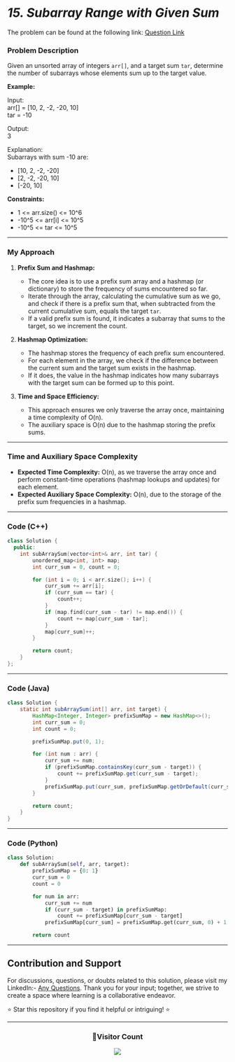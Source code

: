 # _15. Subarray Range with Given Sum_

The problem can be found at the following link: [Question Link](https://www.geeksforgeeks.org/problems/subarray-range-with-given-sum0128/1)

### **Problem Description**

Given an unsorted array of integers `arr[]`, and a target sum `tar`, determine the number of subarrays whose elements sum up to the target value.

**Example:**

Input:  
arr[] = [10, 2, -2, -20, 10]  
tar = -10

Output:  
3

Explanation:  
Subarrays with sum -10 are:

- [10, 2, -2, -20]
- [2, -2, -20, 10]
- [-20, 10]

**Constraints:**

- 1 <= arr.size() <= 10^6
- -10^5 <= arr[i] <= 10^5
- -10^5 <= tar <= 10^5

---

### **My Approach**

1. **Prefix Sum and Hashmap:**

   - The core idea is to use a prefix sum array and a hashmap (or dictionary) to store the frequency of sums encountered so far.
   - Iterate through the array, calculating the cumulative sum as we go, and check if there is a prefix sum that, when subtracted from the current cumulative sum, equals the target `tar`.
   - If a valid prefix sum is found, it indicates a subarray that sums to the target, so we increment the count.

2. **Hashmap Optimization:**

   - The hashmap stores the frequency of each prefix sum encountered.
   - For each element in the array, we check if the difference between the current sum and the target sum exists in the hashmap.
   - If it does, the value in the hashmap indicates how many subarrays with the target sum can be formed up to this point.

3. **Time and Space Efficiency:**
   - This approach ensures we only traverse the array once, maintaining a time complexity of O(n).
   - The auxiliary space is O(n) due to the hashmap storing the prefix sums.

---

### **Time and Auxiliary Space Complexity**

- **Expected Time Complexity:** O(n), as we traverse the array once and perform constant-time operations (hashmap lookups and updates) for each element.
- **Expected Auxiliary Space Complexity:** O(n), due to the storage of the prefix sum frequencies in a hashmap.

---

### **Code (C++)**

```cpp
class Solution {
  public:
    int subArraySum(vector<int>& arr, int tar) {
        unordered_map<int, int> map;
        int curr_sum = 0, count = 0;

        for (int i = 0; i < arr.size(); i++) {
            curr_sum += arr[i];
            if (curr_sum == tar) {
                count++;
            }
            if (map.find(curr_sum - tar) != map.end()) {
                count += map[curr_sum - tar];
            }
            map[curr_sum]++;
        }

        return count;
    }
};
```

---

### **Code (Java)**

```java
class Solution {
    static int subArraySum(int[] arr, int target) {
        HashMap<Integer, Integer> prefixSumMap = new HashMap<>();
        int curr_sum = 0;
        int count = 0;

        prefixSumMap.put(0, 1);

        for (int num : arr) {
            curr_sum += num;
            if (prefixSumMap.containsKey(curr_sum - target)) {
                count += prefixSumMap.get(curr_sum - target);
            }
            prefixSumMap.put(curr_sum, prefixSumMap.getOrDefault(curr_sum, 0) + 1);
        }

        return count;
    }
}
```

---

### **Code (Python)**

```python
class Solution:
    def subArraySum(self, arr, target):
        prefixSumMap = {0: 1}
        curr_sum = 0
        count = 0

        for num in arr:
            curr_sum += num
            if (curr_sum - target) in prefixSumMap:
                count += prefixSumMap[curr_sum - target]
            prefixSumMap[curr_sum] = prefixSumMap.get(curr_sum, 0) + 1

        return count
```

---

## Contribution and Support

For discussions, questions, or doubts related to this solution, please visit my LinkedIn:- [Any Questions](https://www.linkedin.com/in/patel-hetkumar-sandipbhai-8b110525a/). Thank you for your input; together, we strive to create a space where learning is a collaborative endeavor.

⭐ Star this repository if you find it helpful or intriguing! ⭐

---

<div align=center>
  <h3><b>📍Visitor Count</b></h3>
</div>

<p align="center" >   
  <img src="https://profile-counter.glitch.me/Hunterdii/count.svg" />  
</p>
